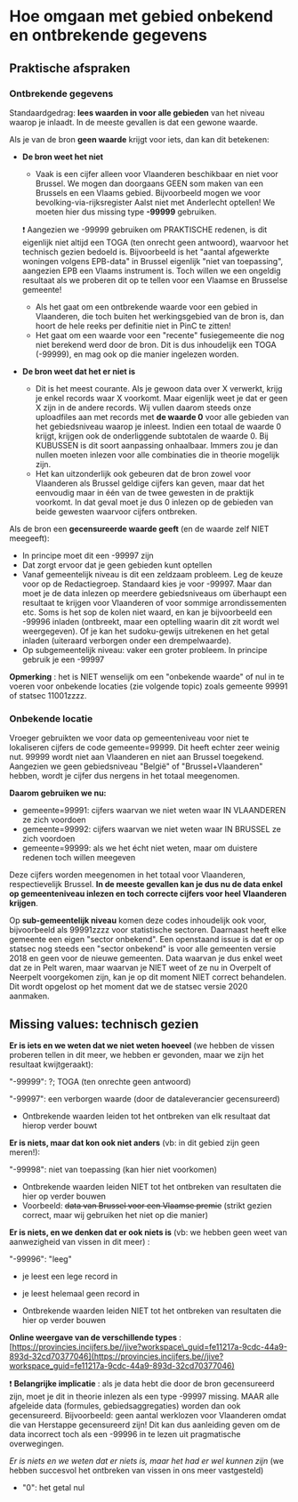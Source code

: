 # Hoe omgaan met gebied onbekend en ontbrekende gegevens

##

## Praktische afspraken

### Ontbrekende gegevens

Standaardgedrag: **lees waarden in voor alle gebieden** van het niveau waarop je inlaadt. In de meeste gevallen is dat een gewone waarde.

Als je van de bron **geen waarde** krijgt voor iets, dan kan dit betekenen:

- **De bron weet het niet**
  - Vaak is een cijfer alleen voor Vlaanderen beschikbaar en niet voor Brussel. We mogen dan doorgaans GEEN som maken van een Brussels en een Vlaams gebied. Bijvoorbeeld mogen we voor bevolking-via-rijksregister Aalst niet met Anderlecht optellen! We moeten hier dus missing type **-99999** gebruiken.

  ❗ Aangezien we -99999 gebruiken om PRAKTISCHE redenen, is dit eigenlijk niet altijd een TOGA (ten onrecht geen antwoord), waarvoor het technisch gezien bedoeld is.      Bijvoorbeeld is het &quot;aantal afgewerkte woningen volgens EPB-data&quot; in Brussel eigenlijk &quot;niet van toepassing&quot;, aangezien EPB een Vlaams instrument is. Toch willen we een ongeldig resultaat als we proberen dit op te tellen voor een Vlaamse en Brusselse gemeente!

  - Als het gaat om een ontbrekende waarde voor een gebied in Vlaanderen, die toch buiten het werkingsgebied van de bron is, dan hoort de hele reeks per definitie niet in PinC te zitten!
  - Het gaat om een waarde voor een &quot;recente&quot; fusiegemeente die nog niet berekend werd door de bron. Dit is dus inhoudelijk een TOGA (-99999), en mag ook op die manier ingelezen worden.

- **De bron weet dat het er niet is**
  - Dit is het meest courante. Als je gewoon data over X verwerkt, krijg je enkel records waar X voorkomt. Maar eigenlijk weet je dat er geen X zijn in de andere records. Wij vullen daarom steeds onze uploadfiles aan met records met **de waarde 0** voor alle gebieden van het gebiedsniveau waarop je inleest. Indien een totaal de waarde 0 krijgt, krijgen ook de onderliggende subtotalen de waarde 0.
 Bij KUBUSSEN is dit soort aanpassing onhaalbaar. Immers zou je dan nullen moeten inlezen voor alle combinaties die in theorie mogelijk zijn.
  - Het kan uitzonderlijk ook gebeuren dat de bron zowel voor Vlaanderen als Brussel geldige cijfers kan geven, maar dat het eenvoudig maar in één van de twee gewesten in de praktijk voorkomt. In dat geval moet je dus 0 inlezen op de gebieden van beide gewesten waarvoor cijfers ontbreken.

Als de bron een **gecensureerde waarde geeft** (en de waarde zelf NIET meegeeft):

- In principe moet dit een -99997 zijn
- Dat zorgt ervoor dat je geen gebieden kunt optellen
- Vanaf gemeentelijk niveau is dit een zeldzaam probleem. Leg de keuze voor op de Redactiegroep. Standaard kies je voor -99997. Maar dan moet je de data inlezen op meerdere gebiedsniveaus om überhaupt een resultaat te krijgen voor Vlaanderen of voor sommige arrondissementen etc. Soms is het sop de kolen niet waard, en kan je bijvoorbeeld een -99996 inladen (ontbreekt, maar een optelling waarin dit zit wordt wel weergegeven). Of je kan het sudoku-gewijs uitrekenen en het getal inladen (uiteraard verborgen onder een drempelwaarde).
- Op subgemeentelijk niveau: vaker een groter probleem. In principe gebruik je een -99997

**Opmerking** : het is NIET wenselijk om een &quot;onbekende waarde&quot; of nul in te voeren voor onbekende locaties (zie volgende topic) zoals gemeente 99991 of statsec 11001zzzz.

###

###

### Onbekende locatie

Vroeger gebruikten we voor data op gemeenteniveau voor niet te lokaliseren cijfers de code gemeente=99999. Dit heeft echter zeer weinig nut. 99999 wordt niet aan Vlaanderen en niet aan Brussel toegekend. Aangezien we geen gebiedsniveau &quot;België&quot; of &quot;Brussel+Vlaanderen&quot; hebben, wordt je cijfer dus nergens in het totaal meegenomen.

**Daarom gebruiken we nu:**

- gemeente=99991: cijfers waarvan we niet weten waar IN VLAANDEREN ze zich voordoen
- gemeente=99992: cijfers waarvan we niet weten waar IN BRUSSEL ze zich voordoen
- gemeente=99999: als we het écht niet weten, maar om duistere redenen toch willen meegeven

Deze cijfers worden meegenomen in het totaal voor Vlaanderen, respectievelijk Brussel. **In de meeste gevallen kan je dus nu de data enkel op gemeenteniveau inlezen en toch correcte cijfers voor heel Vlaanderen krijgen**.

Op **sub-gemeentelijk niveau** komen deze codes inhoudelijk ook voor, bijvoorbeeld als 99991zzzz voor statistische sectoren. Daarnaast heeft elke gemeente een eigen &quot;sector onbekend&quot;. Een openstaand issue is dat er op statsec nog steeds een &quot;sector onbekend&quot; is voor alle gemeenten versie 2018 en geen voor de nieuwe gemeenten. Data waarvan je dus enkel weet dat ze in Pelt waren, maar waarvan je NIET weet of ze nu in Overpelt of Neerpelt voorgekomen zijn, kan je op dit moment NIET correct behandelen. Dit wordt opgelost op het moment dat we de statsec versie 2020 aanmaken.

## Missing values: technisch gezien

**Er is iets en we weten dat we niet weten hoeveel** (we hebben de vissen proberen tellen in dit meer, we hebben er gevonden, maar we zijn het resultaat kwijtgeraakt):

&quot;-99999&quot;: ?; TOGA (ten onrechte geen antwoord)

&quot;-99997&quot;: een verborgen waarde (door de dataleverancier gecensureerd)

- Ontbrekende waarden leiden tot het ontbreken van elk resultaat dat hierop verder bouwt

**Er is niets, maar dat kon ook niet anders** (vb: in dit gebied zijn geen meren!):

&quot;-99998&quot;: niet van toepassing (kan hier niet voorkomen)

- Ontbrekende waarden leiden NIET tot het ontbreken van resultaten die hier op verder bouwen
- Voorbeeld: ~~data van Brussel voor een Vlaamse premie~~ (strikt gezien correct, maar wij gebruiken het niet op die manier)

**Er is niets, en we denken dat er ook niets is** (vb: we hebben geen weet van aanwezigheid van vissen in dit meer) :

&quot;-99996&quot;: &quot;leeg&quot;

- je leest een lege record in

- je leest helemaal geen record in

- Ontbrekende waarden leiden NIET tot het ontbreken van resultaten die hier op verder bouwen

**Online weergave van de verschillende types** : [https://provincies.incijfers.be//jive?workspace\_guid=fe11217a-9cdc-44a9-893d-32cd70377046](https://provincies.incijfers.be//jive?workspace_guid=fe11217a-9cdc-44a9-893d-32cd70377046)

❗ **Belangrijke implicatie** : als je data hebt die door de bron gecensureerd zijn, moet je dit in theorie inlezen als een type -99997 missing. MAAR alle afgeleide data (formules, gebiedsaggregaties) worden dan ook gecensureerd. Bijvoorbeeld: geen aantal werklozen voor Vlaanderen omdat die van Herstappe gecensureerd zijn! Dit kan dus aanleiding geven om de data incorrect toch als een -99996 in te lezen uit pragmatische overwegingen.

_Er is niets en we weten dat er niets is, maar het had er wel kunnen zijn_ (we hebben succesvol het ontbreken van vissen in ons meer vastgesteld)

- &quot;0&quot;: het getal nul
